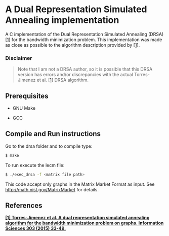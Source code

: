 # A Dual Representation Simulated Annealing implementation

A C implementation of the Dual Representation Simulated Annealing (DRSA) [[1](#references)] for the bandwidth minimization problem.
This implementation was made as close as possible to the algorithm description provided by [[1](#references)].

### Disclaimer

> Note that I am not a DRSA author, so it is possible that this DRSA version has errors and/or discrepancies with the actual Torres-Jimenez et al. [[1](#references)] DRSA algorithm. 

## Prerequisites

* GNU Make

* GCC

## Compile and Run instructions 

Go to the drsa folder and to compile type:

```sh
$ make
```

To run execute the lecm file:

```sh
$ ./exec_drsa -f <matrix file path>
```

This code accept only graphs in the Matrix Market Format as input. See http://math.nist.gov/MatrixMarket for details.


## References

**[\[1\] Torres-Jimenez et al. A dual representation simulated annealing algorithm for the bandwidth minimization problem on graphs. Information Sciences 303 (2015) 33-49.](https://www.sciencedirect.com/science/article/pii/S0020025514011931)**